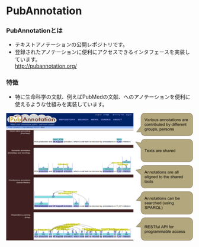 # PubAnnotation
### PubAnnotationとは
* テキストアノテーションの公開レポジトリです。
* 登録されたアノテーションに便利にアクセスできるインタフェースを実装しています。  
http://pubannotation.org/


### 特徴
* 特に生命科学の文献、例えばPubMedの文献、へのアノテーションを便利に使えるような仕組みを実装しています。

![Fig-1](https://raw.githubusercontent.com/dbcls/website/master/services/images/DBCLSservices_PubAnnotation_fig-1_180604.png)
